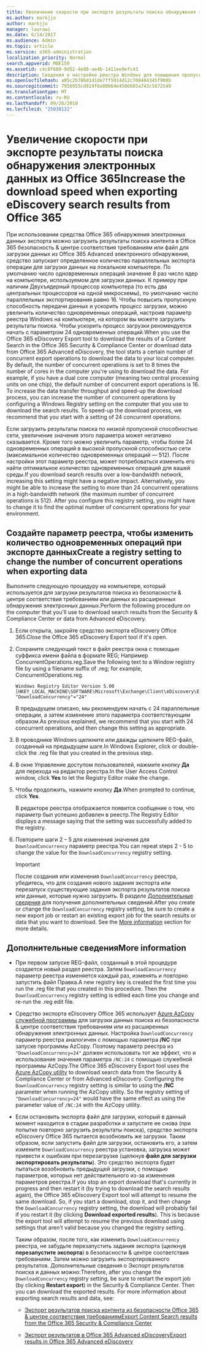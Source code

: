 ```yaml
---
title: Увеличение скорости при экспорте результаты поиска обнаружения электронных данных из Office 365
ms.author: markjjo
author: markjjo
manager: laurawi
ms.date: 6/14/2017
ms.audience: Admin
ms.topic: article
ms.service: o365-administration
localization_priority: Normal
search.appverid: MOE150
ms.assetid: c4c8f689-9d52-4e80-ae4b-1411ee9efc43
description: Сведения о настройке реестра Windows для повышения пропускной способности данных при загрузке результатов поиска и поиска данных из безопасности Office 365 &amp; центре соответствия требованиям и Office 365 расширенное обнаружения электронных данных.
ms.openlocfilehash: a05c2b786d1d1de7ff5014d12c708484345f908b
ms.sourcegitcommit: 7956955cd919f6e00b64e4506605a743c5872549
ms.translationtype: MT
ms.contentlocale: ru-RU
ms.lasthandoff: 09/26/2018
ms.locfileid: "25038122"
---
```

# <a name="increase-the-download-speed-when-exporting-ediscovery-search-results-from-office-365"></a><span data-ttu-id="e5dcd-103">Увеличение скорости при экспорте результаты поиска обнаружения электронных данных из Office 365</span><span class="sxs-lookup"><span data-stu-id="e5dcd-103">Increase the download speed when exporting eDiscovery search results from Office 365</span></span>

<span data-ttu-id="e5dcd-p101">При использовании средства Office 365 обнаружения электронных данных экспорта можно загрузить результаты поиска контента в Office 365 безопасность &amp; центре соответствия требованиям или файл для загрузки данных из Office 365 Advanced электронного обнаружения, средство запускает определенное количество параллельных экспорта операции для загрузки данных на локальном компьютере. По умолчанию число одновременных операций значение 8 раз число ядер на компьютере, используемом для загрузки данных. К примеру при наличии Двухъядерный процессор компьютера (то есть два центральных процессоров на одной микросхемы), по умолчанию число параллельных экспортирования равно 16. Чтобы повысить пропускную способность передачи данных и ускорить процесс загрузки, можно увеличить количество одновременных операций, настроив параметр реестра Windows на компьютере, на котором вы можете загрузить результаты поиска. Чтобы ускорить процесс загрузки рекомендуется начать с параметром 24 одновременных операций.</span><span class="sxs-lookup"><span data-stu-id="e5dcd-p101">When you use the Office 365 eDiscovery Export tool to download the results of a Content Search in the Office 365 Security &amp; Compliance Center or download data from Office 365 Advanced eDiscovery, the tool starts a certain number of concurrent export operations to download the data to your local computer. By default, the number of concurrent operations is set to 8 times the number of cores in the computer you're using to download the data. For example, if you have a dual core computer (meaning two central processing units on one chip), the default number of concurrent export operations is 16. To increase the data transfer throughput and speed-up the download process, you can increase the number of concurrent operations by configuring a Windows Registry setting on the computer that you use to download the search results. To speed-up the download process, we recommend that you start with a setting of 24 concurrent operations.</span></span>
  
<span data-ttu-id="e5dcd-p102">Если загрузить результаты поиска по низкой пропускной способностью сети, увеличение значения этого параметра может негативно сказывается. Кроме того можно увеличить параметр, чтобы более 24 одновременных операций в высокой пропускной способностью сети (максимальное количество одновременных операций — 512). После настройки этот параметр реестра, может потребоваться изменить его найти оптимальное количество одновременных операций для вашей среды.</span><span class="sxs-lookup"><span data-stu-id="e5dcd-p102">If you download search results over a low-bandwidth network, increasing this setting might have a negative impact. Alternatively, you might be able to increase the setting to more than 24 concurrent operations in a high-bandwidth network (the maximum number of concurrent operations is 512). After you configure this registry setting, you might have to change it to find the optimal number of concurrent operations for your environment.</span></span>
  
## <a name="create-a-registry-setting-to-change-the-number-of-concurrent-operations-when-exporting-data"></a><span data-ttu-id="e5dcd-112">Создайте параметр реестра, чтобы изменить количество одновременных операций при экспорте данных</span><span class="sxs-lookup"><span data-stu-id="e5dcd-112">Create a registry setting to change the number of concurrent operations when exporting data</span></span>

<span data-ttu-id="e5dcd-113">Выполните следующую процедуру на компьютере, который используется для загрузки результатов поиска из безопасности &amp; центре соответствия требованиям или данных из расширенных обнаружения электронных данных.</span><span class="sxs-lookup"><span data-stu-id="e5dcd-113">Perform the following procedure on the computer that you'll use to download search results from the Security &amp; Compliance Center or data from Advanced eDiscovery.</span></span>
  
1. <span data-ttu-id="e5dcd-114">Если открыта, закройте средство экспорта eDiscovery Office 365.</span><span class="sxs-lookup"><span data-stu-id="e5dcd-114">Close the Office 365 eDiscovery Export tool if it's open.</span></span> 
    
2. <span data-ttu-id="e5dcd-115">Сохраните следующий текст в файл реестра окна с помощью суффикса имени файла в формате REG; Например ConcurrentOperations.reg.</span><span class="sxs-lookup"><span data-stu-id="e5dcd-115">Save the following text to a Window registry file by using a filename suffix of .reg; for example, ConcurrentOperations.reg.</span></span> 
    
    ```
    Windows Registry Editor Version 5.00
    [HKEY_LOCAL_MACHINE\SOFTWARE\Microsoft\Exchange\Client\eDiscovery\ExportTool]
    "DownloadConcurrency"="24"
    ```

    <span data-ttu-id="e5dcd-116">В предыдущем описано, мы рекомендуем начать с 24 параллельные операции, а затем изменение этого параметра соответствующим образом.</span><span class="sxs-lookup"><span data-stu-id="e5dcd-116">As previous explained, we recommend that you start with 24 concurrent operations, and then change this setting as appropriate.</span></span>
    
3. <span data-ttu-id="e5dcd-117">В проводнике Windows щелкните или дважды щелкните REG-файл, созданный на предыдущем шаге.</span><span class="sxs-lookup"><span data-stu-id="e5dcd-117">In Windows Explorer, click or double-click the .reg file that you created in the previous step.</span></span>
    
4. <span data-ttu-id="e5dcd-118">В окне Управление доступом пользователей, нажмите кнопку **Да** для перехода на редактор реестра.</span><span class="sxs-lookup"><span data-stu-id="e5dcd-118">In the User Access Control window, click **Yes** to let the Registry Editor make the change.</span></span> 
    
5. <span data-ttu-id="e5dcd-119">Чтобы продолжить, нажмите кнопку **Да**.</span><span class="sxs-lookup"><span data-stu-id="e5dcd-119">When prompted to continue, click **Yes**.</span></span>
    
    <span data-ttu-id="e5dcd-120">В редакторе реестра отображается появится сообщение о том, что параметр был успешно добавлен в реестр.</span><span class="sxs-lookup"><span data-stu-id="e5dcd-120">The Registry Editor displays a message saying that the setting was successfully added to the registry.</span></span>
    
6. <span data-ttu-id="e5dcd-121">Повторите шаги 2 – 5 для изменения значения для `DownloadConcurrency` параметр реестра.</span><span class="sxs-lookup"><span data-stu-id="e5dcd-121">You can repeat steps 2 - 5 to change the value for the  `DownloadConcurrency` registry setting.</span></span> 
    
    > [!IMPORTANT]
    > <span data-ttu-id="e5dcd-p103">После создания или изменения `DownloadConcurrency` реестра, убедитесь, что для создания нового задания экспорта или перезапуск существующие задания экспорта результатов поиска или данные, которые нужно загрузить. В разделе [Дополнительные сведения](increase-download-speeds-when-exporting-ediscovery-results.md#moreinfo) для получения дополнительных сведений.</span><span class="sxs-lookup"><span data-stu-id="e5dcd-p103">After you create or change the  `DownloadConcurrency` registry setting, be sure to create a new export job or restart an existing export job for the search results or data that you want to download. See the [More information](increase-download-speeds-when-exporting-ediscovery-results.md#moreinfo) section for more details.</span></span> 
  
## <a name="more-information"></a><span data-ttu-id="e5dcd-124">Дополнительные сведения</span><span class="sxs-lookup"><span data-stu-id="e5dcd-124">More information</span></span>

- <span data-ttu-id="e5dcd-p104">При первом запуске REG-файл, созданный в этой процедуре создается новый раздел реестра. Затем `DownloadConcurrency` параметр реестра изменяется каждый раз, изменять и повторно запустить файл Правка.</span><span class="sxs-lookup"><span data-stu-id="e5dcd-p104">A new registry key is created the first time you run the .reg file that you created in this procedure. Then the  `DownloadConcurrency` registry setting is edited each time you change and re-run the .reg edit file.</span></span> 
    
- <span data-ttu-id="e5dcd-p105">Средство экспорта eDiscovery Office 365 использует [Azure AzCopy служебной программы](https://go.microsoft.com/fwlink/?linkid=849949) для загрузки данных поиска из безопасности &amp; центре соответствия требованиям или из расширенных обнаружения электронных данных. Настройка `DownloadConcurrency` параметр реестра аналогичен с помощью параметра **/NC** при запуске программы AzCopy. Поэтому параметр реестра из `"DownloadConcurrency=24"` должен использовать тот же эффект, что и использование значения параметра `/NC:24` с помощью служебной программы AzCopy.</span><span class="sxs-lookup"><span data-stu-id="e5dcd-p105">The Office 365 eDiscovery Export tool uses the [Azure AzCopy utility](https://go.microsoft.com/fwlink/?linkid=849949) to download search data from the Security &amp; Compliance Center or from Advanced eDiscovery. Configuring the  `DownloadConcurrency` registry setting is similar to using the **/NC** parameter when running the AzCopy utility. So the registry setting of  `"DownloadConcurrency=24"` would have the same effect as using the parameter value of  `/NC:24` with the AzCopy utility.</span></span> 
    
- <span data-ttu-id="e5dcd-p106">Если остановить экспорта файл для загрузки, который в данный момент находится в стадии разработки и запустите ее снова (при попытке повторно загрузить результаты поиска), средство экспорта eDiscovery Office 365 пытается возобновить же загрузки. Таким образом, если запустить файл для загрузки, остановить его, а затем измените `DownloadConcurrency` реестра установка, загрузка может привести к ошибкам при перезагрузке (щелкнув **файл для загрузки экспортировать результаты**). Это средство экспорта будет пытаться возобновить предыдущей загрузки, с помощью параметров, которых нет действительного из-за изменения параметров реестра.</span><span class="sxs-lookup"><span data-stu-id="e5dcd-p106">If you stop an export download that's currently in progress and then restart it (by trying to download the search results again), the Office 365 eDiscovery Export tool will attempt to resume the same download. So, if you start a download, stop it, and then change the  `DownloadConcurrency` registry setting, the download will probably fail if you restart it (by clicking **Download exported results**). This is because the export tool will attempt to resume the previous download using settings that aren't valid because you changed the registry setting.</span></span>
    
    <span data-ttu-id="e5dcd-p107">Таким образом, после того, как изменить `DownloadConcurrency` реестра, не забудьте перезапустить задания экспорта (щелкнув **перезапустите экспорта**) в безопасности &amp; центре соответствия требованиям. Затем можно загрузить экспортированного результатов. Дополнительные сведения о Экспорт результатов поиска и данных можно:</span><span class="sxs-lookup"><span data-stu-id="e5dcd-p107">Therefore, after you change the  `DownloadConcurrency` registry setting, be sure to restart the export job (by clicking **Restart export**) in the Security &amp; Compliance Center. Then you can download the exported results. For more information about exporting search results and data, see:</span></span>
    
  - [<span data-ttu-id="e5dcd-136">Экспорт результатов поиска контента из безопасности Office 365 &amp; центре соответствия требованиям</span><span class="sxs-lookup"><span data-stu-id="e5dcd-136">Export Content Search results from the Office 365 Security &amp; Compliance Center</span></span>](export-search-results.md)
    
  - [<span data-ttu-id="e5dcd-137">Экспорт результатов в Office 365 Advanced eDiscovery</span><span class="sxs-lookup"><span data-stu-id="e5dcd-137">Export results in Office 365 Advanced eDiscovery</span></span>](export-results-in-advanced-ediscovery.md)
    
